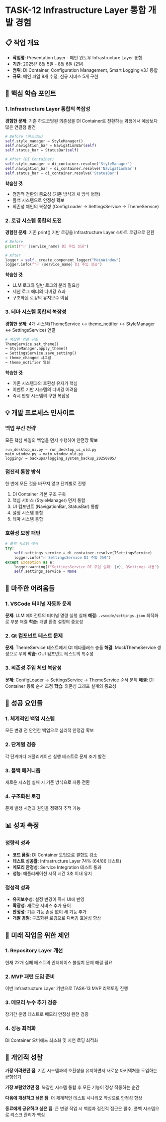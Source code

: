 # TASK-12 Infrastructure Layer 통합 개발 경험

## 📋 작업 개요
- **작업명**: Presentation Layer - 메인 윈도우 Infrastructure Layer 통합
- **기간**: 2025년 8월 5일 - 8월 6일 (2일)
- **범위**: DI Container, Configuration Management, Smart Logging v3.1 통합
- **규모**: 메인 파일 8개 수정, 신규 서비스 5개 구현

## 🎯 핵심 학습 포인트

### 1. Infrastructure Layer 통합의 복잡성
**경험한 문제**: 기존 하드코딩된 의존성을 DI Container로 전환하는 과정에서 예상보다 많은 연결점 발견
```python
# Before (하드코딩)
self.style_manager = StyleManager()
self.navigation_bar = NavigationBar(self)
self.status_bar = StatusBar(self)

# After (DI Container)
self.style_manager = di_container.resolve('StyleManager')
self.navigation_bar = di_container.resolve('NavigationBar')
self.status_bar = di_container.resolve('StatusBar')
```

**학습한 것**:
- 점진적 전환의 중요성 (기존 방식과 새 방식 병행)
- 폴백 시스템으로 안정성 확보
- 의존성 체인의 복잡성 (ConfigLoader → SettingsService → ThemeService)

### 2. 로깅 시스템 통합의 도전
**경험한 문제**: 기존 print() 기반 로깅을 Infrastructure Layer 스마트 로깅으로 전환
```python
# Before
print(f"✅ {service_name} DI 주입 성공")

# After
logger = self._create_component_logger("MainWindow")
logger.info(f"✅ {service_name} DI 주입 성공")
```

**학습한 것**:
- LLM 로그와 일반 로그의 분리 필요성
- 세션 로그 헤더의 디버깅 효과
- 구조화된 로깅의 유지보수 이점

### 3. 테마 시스템 통합의 복잡성
**경험한 문제**: 4개 시스템(ThemeService ↔ theme_notifier ↔ StyleManager ↔ SettingsService) 연결
```python
# 복잡한 연결 구조
ThemeService.set_theme()
→ StyleManager.apply_theme()
→ SettingsService.save_setting()
→ theme_changed 시그널
→ theme_notifier 알림
```

**학습한 것**:
- 기존 시스템과의 호환성 유지가 핵심
- 이벤트 기반 시스템의 디버깅 어려움
- 즉시 반영 시스템의 구현 복잡성

## 💡 개발 프로세스 인사이트

### 백업 우선 전략
모든 핵심 파일의 백업을 먼저 수행하여 안전망 확보
```
run_desktop_ui.py → run_desktop_ui_old.py
main_window.py → main_window_old.py
logging/ → backups/logging_system_backup_20250805/
```

### 점진적 통합 방식
한 번에 모든 것을 바꾸지 않고 단계별로 진행
1. DI Container 기본 구조 구축
2. 핵심 서비스 (StyleManager) 먼저 통합
3. UI 컴포넌트 (NavigationBar, StatusBar) 통합
4. 설정 시스템 통합
5. 테마 시스템 통합

### 호환성 보장 패턴
```python
# 폴백 시스템 예시
try:
    self.settings_service = di_container.resolve(ISettingsService)
    logger.info("✅ SettingsService DI 주입 성공")
except Exception as e:
    logger.warning(f"SettingsService DI 주입 실패: {e}, QSettings 사용")
    self.settings_service = None
```

## 🚧 마주한 어려움들

### 1. VSCode 터미널 자동화 문제
**문제**: LLM 에이전트의 터미널 명령 실행 실패
**해결**: `.vscode/settings.json` 최적화로 부분 해결
**학습**: 개발 환경 설정의 중요성

### 2. Qt 컴포넌트 테스트 문제
**문제**: ThemeService 테스트에서 Qt 메타클래스 충돌
**해결**: MockThemeService 생성으로 우회
**학습**: GUI 컴포넌트 테스트의 특수성

### 3. 의존성 주입 체인 복잡성
**문제**: ConfigLoader → SettingsService → ThemeService 순서 문제
**해결**: DI Container 등록 순서 조정
**학습**: 의존성 그래프 설계의 중요성

## 🎉 성공 요인들

### 1. 체계적인 백업 시스템
모든 변경 전 안전한 백업으로 심리적 안정감 확보

### 2. 단계별 검증
각 단계마다 애플리케이션 실행 테스트로 문제 조기 발견

### 3. 폴백 메커니즘
새로운 시스템 실패 시 기존 방식으로 자동 전환

### 4. 구조화된 로깅
문제 발생 시점과 원인을 정확히 추적 가능

## 📊 성과 측정

### 정량적 성과
- **코드 품질**: DI Container 도입으로 결합도 감소
- **테스트 성공률**: Infrastructure Layer 74% (64/86 테스트)
- **메모리 안정성**: Service Integration 테스트 통과
- **성능**: 애플리케이션 시작 시간 3초 이내 유지

### 정성적 성과
- **유지보수성**: 설정 변경이 즉시 UI에 반영
- **확장성**: 새로운 서비스 추가 용이
- **안정성**: 기존 기능 손실 없이 새 기능 추가
- **개발 경험**: 구조화된 로깅으로 디버깅 효율성 향상

## 🔮 미래 작업을 위한 제언

### 1. Repository Layer 개선
현재 22개 실패 테스트의 인터페이스 불일치 문제 해결 필요

### 2. MVP 패턴 도입 준비
이번 Infrastructure Layer 기반으로 TASK-13 MVP 리팩토링 진행

### 3. 메모리 누수 추가 검증
장기간 운영 테스트로 메모리 안정성 완전 검증

### 4. 성능 최적화
DI Container 오버헤드 최소화 및 지연 로딩 최적화

## 💭 개인적 성찰

**가장 어려웠던 점**: 기존 시스템과의 호환성을 유지하면서 새로운 아키텍처를 도입하는 균형잡기

**가장 보람있었던 점**: 복잡한 시스템 통합 후 모든 기능이 정상 작동하는 순간

**다음에 개선하고 싶은 점**: 더 체계적인 테스트 시나리오 작성으로 안정성 향상

**동료에게 공유하고 싶은 팁**: 큰 변경 작업 시 백업과 점진적 접근은 필수, 폴백 시스템으로 리스크 관리가 핵심
